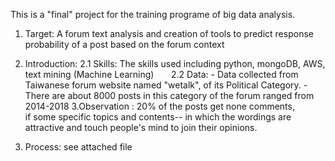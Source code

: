 This is a "final" project for the training programe of big data analysis.

1. Target: A forum text analysis and creation of tools to predict response  probability of a post based on the forum context 
  
2. Introduction: 
		2.1 Skills: The skills used including python, mongoDB, AWS, text mining (Machine Learning)
      	2.2 Data:  - Data collected from Taiwanese forum website named "wetalk", of its Political Category.
						       - There are about 8000 posts in this category of the forum ranged from 2014-2018
3.Observation :
	20% of the posts get none comments,   
  if some specific topics and contents-- in which the wordings are attractive and touch people's mind to join their opinions.    

4. Process: see attached file
